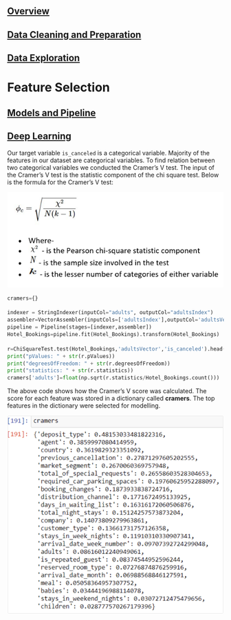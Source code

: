 ## [Overview](../README.md)

## [Data Cleaning and Preparation](../Data_Cleaning/Data_Cleaning.md)

## [Data Exploration](../Data_Exploration/Data_Exploration.md)

# Feature Selection

## [Models and Pipeline](../Pipeline.md)

## [Deep Learning](../Deep_Learning/Deep_Learning.md)  

Our target variable `is_canceled` is a categorical variable. Majority of the features in our dataset are categorical variables. To find relation between two categorical variables we conducted the Cramer’s V test. The input of the Cramer’s V test is the statistic component of the chi square test. Below is the formula for the Cramer’s V test:  

![Image](Images/CramerV%20_formula.PNG)  

```Python
cramers={}  

indexer = StringIndexer(inputCol="adults", outputCol="adultsIndex")
assembler=VectorAssembler(inputCols=['adultsIndex'],outputCol='adultsVector')
pipeline = Pipeline(stages=[indexer,assembler])
Hotel_Bookings=pipeline.fit(Hotel_Bookings).transform(Hotel_Bookings)  

r=ChiSquareTest.test(Hotel_Bookings,'adultsVector','is_canceled').head()
print("pValues: " + str(r.pValues))
print("degreesOfFreedom: " + str(r.degreesOfFreedom))
print("statistics: " + str(r.statistics))
cramers['adults']=float(np.sqrt(r.statistics/Hotel_Bookings.count()))
```
The above code shows how the Cramer’s V score was calculated. The score for each feature was stored in a dictionary called **cramers**. The top features in the dictionary were selected for modelling.  

![Image](Images/Features.png)
